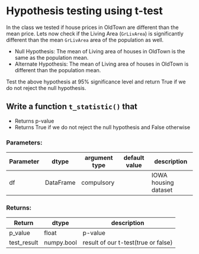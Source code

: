 # Hypothesis testing using t-test

In the class we tested if house prices in OldTown are different than the mean price. Lets now check if the Living Area (`GrLivArea`) is significantly different than the mean `GrLivArea` area of the population as well.

* Null Hypothesis: The mean of Living area of houses in OldTown is the same as the population mean.
* Alternate Hypothesis: The mean of Living area of houses in OldTown is different than the population mean.

Test the above hypothesis at 95% significance level and return True if we do not reject the null hypothesis.

## Write a function `t_statistic()` that
* Returns p-value
* Returns True if we do not reject the null hypothesis and False otherwise

### Parameters:

| Parameter | dtype | argument type | default value | description |
| --- | --- | --- | --- | --- | 
| df | DataFrame | compulsory |  | IOWA housing dataset |


### Returns:

| Return | dtype | description |
| --- | --- | --- |
| p_value | float | p-value |
| test_result | numpy.bool | result of our t-test(true or false) |

